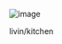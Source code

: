 ![image](https://user-images.githubusercontent.com/88236617/180642769-9b277681-4730-4950-baa7-e7f1044af665.png)

livin/kitchen
